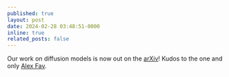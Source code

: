 ```yaml
---
published: true
layout: post
date: 2024-02-28 03:48:51-0000
inline: true
related_posts: false
---
```


Our work on diffusion models is now out on the [arXiv](https://arxiv.org/abs/2402.16991)! Kudos to the one and only [Alex Fav](https://alesfav.github.io).
<!-- A simple inline announcement with Markdown emoji! :sparkles: :smile: -->
